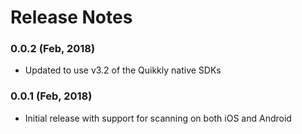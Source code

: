 # Release Notes

### 0.0.2 (Feb, 2018)
* Updated to use v3.2 of the Quikkly native SDKs

### 0.0.1 (Feb, 2018)
* Initial release with support for scanning on both iOS and Android